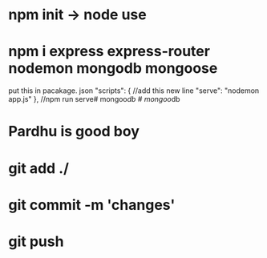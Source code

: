 # npm init  -> node use 
# npm i express express-router nodemon mongodb mongoose
put this in pacakage. json 
"scripts": {
  //add this new line "serve": "nodemon app.js"
},
//npm run serve#   m o n g o o _ d b 
 
 #   m o n g o o _ d b 
 
 
# Pardhu is good boy
# git add ./
# git commit -m 'changes'
# git push